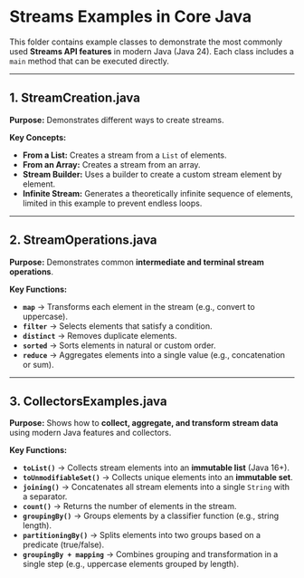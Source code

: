 # Streams Examples in Core Java

This folder contains example classes to demonstrate the most commonly used **Streams API features** in modern Java (Java 24). Each class includes a `main` method that can be executed directly.

---

## 1. StreamCreation.java

**Purpose:** Demonstrates different ways to create streams.

**Key Concepts:**

* **From a List:** Creates a stream from a `List` of elements.
* **From an Array:** Creates a stream from an array.
* **Stream Builder:** Uses a builder to create a custom stream element by element.
* **Infinite Stream:** Generates a theoretically infinite sequence of elements, limited in this example to prevent endless loops.

---

## 2. StreamOperations.java

**Purpose:** Demonstrates common **intermediate and terminal stream operations**.

**Key Functions:**

* **`map`** → Transforms each element in the stream (e.g., convert to uppercase).
* **`filter`** → Selects elements that satisfy a condition.
* **`distinct`** → Removes duplicate elements.
* **`sorted`** → Sorts elements in natural or custom order.
* **`reduce`** → Aggregates elements into a single value (e.g., concatenation or sum).

---

## 3. CollectorsExamples.java

**Purpose:** Shows how to **collect, aggregate, and transform stream data** using modern Java features and collectors.

**Key Functions:**

* **`toList()`** → Collects stream elements into an **immutable list** (Java 16+).
* **`toUnmodifiableSet()`** → Collects unique elements into an **immutable set**.
* **`joining()`** → Concatenates all stream elements into a single `String` with a separator.
* **`count()`** → Returns the number of elements in the stream.
* **`groupingBy()`** → Groups elements by a classifier function (e.g., string length).
* **`partitioningBy()`** → Splits elements into two groups based on a predicate (true/false).
* **`groupingBy + mapping`** → Combines grouping and transformation in a single step (e.g., uppercase elements grouped by length).